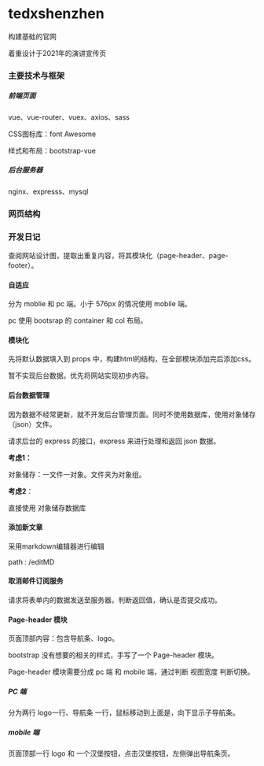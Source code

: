 # tedxshenzhen

构建基础的官网

着重设计于2021年的演讲宣传页

### 主要技术与框架

##### 前端页面

vue、vue-router、vuex、axios、sass

CSS图标库：font Awesome

样式和布局：bootstrap-vue

##### 后台服务器

nginx、expresss、mysql 

### 网页结构



### 开发日记

查阅网站设计图，提取出重复内容，将其模块化（page-header、page-footer）。



#### 自适应

分为 moblie 和 pc 端。小于 576px 的情况使用 mobile 端。

pc 使用 bootsrap 的 container 和 col 布局。



#### 模块化

先将默认数据填入到 props 中，构建html的结构，在全部模块添加完后添加css。

暂不实现后台数据。优先将网站实现初步内容。



#### 后台数据管理

因为数据不经常更新，就不开发后台管理页面。同时不使用数据库，使用对象储存（json）文件。

请求后台的 express 的接口，express 来进行处理和返回 json 数据。

**考虑1：**

对象储存：一文件一对象。文件夹为对象组。

**考虑2**：

直接使用 对象储存数据库



#### 添加新文章

采用markdown编辑器进行编辑

path : /editMD



#### 取消邮件订阅服务

请求将表单内的数据发送至服务器。判断返回值，确认是否提交成功。



#### Page-header 模块

页面顶部内容：包含导航条、logo。

bootstrap 没有想要的相关的样式，手写了一个 Page-header 模块。

Page-header 模块需要分成 pc 端 和 mobile 端，通过判断 视图宽度 判断切换。

##### PC 端

分为两行 logo一行、导航条 一行，鼠标移动到上面是，向下显示子导航条。

##### mobile 端

页面顶部一行 logo 和 一个汉堡按钮，点击汉堡按钮，左侧弹出导航条页。

